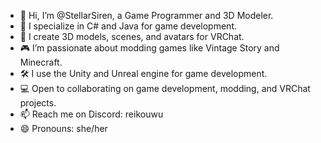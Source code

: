 - 👋 Hi, I’m @StellarSiren, a Game Programmer and 3D Modeler.  
- 👾 I specialize in C# and Java for game development.  
- 🎨 I create 3D models, scenes, and avatars for VRChat.  
- 🎮 I’m passionate about modding games like Vintage Story and Minecraft.  
- 🛠️ I use the Unity and Unreal engine for game development.  
- 💻 Open to collaborating on game development, modding, and VRChat projects.  
- 📫 Reach me on Discord: reikouwu  
- 😄 Pronouns: she/her  
